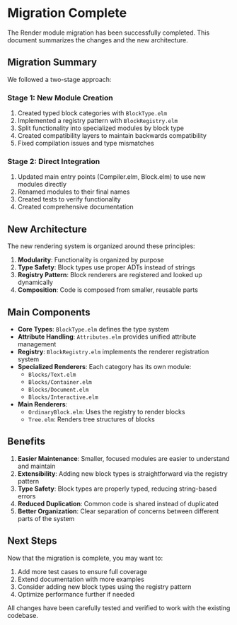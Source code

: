 # Migration Complete

The Render module migration has been successfully completed. This document summarizes the changes and the new architecture.

## Migration Summary

We followed a two-stage approach:

### Stage 1: New Module Creation
1. Created typed block categories with `BlockType.elm`
2. Implemented a registry pattern with `BlockRegistry.elm`
3. Split functionality into specialized modules by block type
4. Created compatibility layers to maintain backwards compatibility 
5. Fixed compilation issues and type mismatches

### Stage 2: Direct Integration
1. Updated main entry points (Compiler.elm, Block.elm) to use new modules directly
2. Renamed modules to their final names
3. Created tests to verify functionality
4. Created comprehensive documentation

## New Architecture

The new rendering system is organized around these principles:

1. **Modularity**: Functionality is organized by purpose
2. **Type Safety**: Block types use proper ADTs instead of strings
3. **Registry Pattern**: Block renderers are registered and looked up dynamically
4. **Composition**: Code is composed from smaller, reusable parts

## Main Components

- **Core Types**: `BlockType.elm` defines the type system
- **Attribute Handling**: `Attributes.elm` provides unified attribute management
- **Registry**: `BlockRegistry.elm` implements the renderer registration system
- **Specialized Renderers**: Each category has its own module:
  - `Blocks/Text.elm`
  - `Blocks/Container.elm`
  - `Blocks/Document.elm`
  - `Blocks/Interactive.elm`
- **Main Renderers**: 
  - `OrdinaryBlock.elm`: Uses the registry to render blocks
  - `Tree.elm`: Renders tree structures of blocks

## Benefits

1. **Easier Maintenance**: Smaller, focused modules are easier to understand and maintain
2. **Extensibility**: Adding new block types is straightforward via the registry pattern
3. **Type Safety**: Block types are properly typed, reducing string-based errors
4. **Reduced Duplication**: Common code is shared instead of duplicated
5. **Better Organization**: Clear separation of concerns between different parts of the system

## Next Steps

Now that the migration is complete, you may want to:

1. Add more test cases to ensure full coverage
2. Extend documentation with more examples
3. Consider adding new block types using the registry pattern
4. Optimize performance further if needed

All changes have been carefully tested and verified to work with the existing codebase.